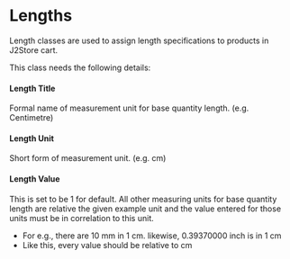 # Lengths

Length classes are used to assign length specifications to products in J2Store cart.

This class needs the following details: 

#### Length Title
Formal name of measurement unit for base quantity length. (e.g. Centimetre)

#### Length Unit
Short form of measurement unit. (e.g. cm)

#### Length Value
This is set to be 1 for default. All other measuring units for base quantity length are relative the given example unit and the value entered for those units must be in correlation to this unit.
* For e.g., there are 10 mm in 1 cm. likewise, 0.39370000 inch is in 1 cm
* Like this, every value should be relative to cm
